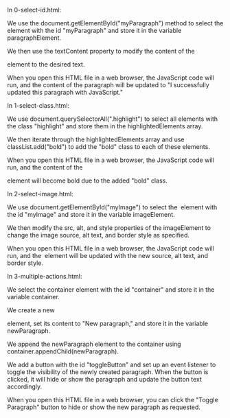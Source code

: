 In 0-select-id.html:

We use the document.getElementById("myParagraph") method to select the element with the id "myParagraph" and store it in the variable paragraphElement.

We then use the textContent property to modify the content of the <p> element to the desired text.

When you open this HTML file in a web browser, the JavaScript code will run, and the content of the paragraph will be updated to "I successfully updated this paragraph with JavaScript."


In 1-select-class.html:

We use document.querySelectorAll(".highlight") to select all elements with the class "highlight" and store them in the highlightedElements array.

We then iterate through the highlightedElements array and use classList.add("bold") to add the "bold" class to each of these elements.

When you open this HTML file in a web browser, the JavaScript code will run, and the content of the <p class="highlight"> element will become bold due to the added "bold" class.

In 2-select-image.html:

We use document.getElementById("myImage") to select the <img> element with the id "myImage" and store it in the variable imageElement.

We then modify the src, alt, and style properties of the imageElement to change the image source, alt text, and border style as specified.

When you open this HTML file in a web browser, the JavaScript code will run, and the <img> element will be updated with the new source, alt text, and border style.



In 3-multiple-actions.html:

We select the container element with the id "container" and store it in the variable container.

We create a new <p> element, set its content to "New paragraph," and store it in the variable newParagraph.

We append the newParagraph element to the container using container.appendChild(newParagraph).

We add a button with the id "toggleButton" and set up an event listener to toggle the visibility of the newly created paragraph. When the button is clicked, it will hide or show the paragraph and update the button text accordingly.

When you open this HTML file in a web browser, you can click the "Toggle Paragraph" button to hide or show the new paragraph as requested.